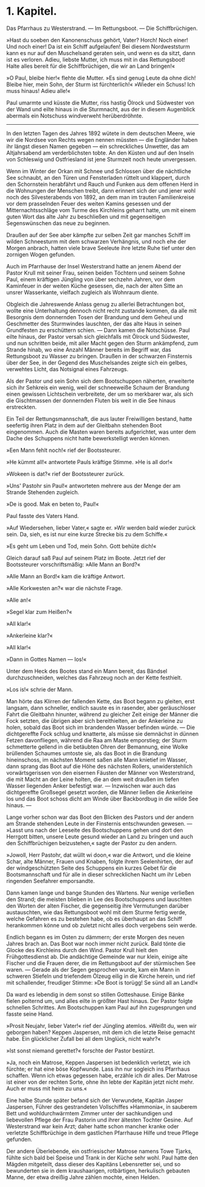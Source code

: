 <h1>1. Kapitel.</h1>

<div class="subtitle">Das Pfarrhaus zu Westerstrand. &mdash; Im Rettungsboot. &mdash; Die Schiffbrüchigen.</div>

»Hast du soeben den Kanonenschuss gehört, Vater? Horch! Noch
einer! Und noch einer! Da ist ein Schiff aufgelaufen! Bei diesem Nordweststurm
kann es nur auf den Muschelsand geraten sein, und wenn es
da sitzt, dann ist es verloren. Adieu, liebste Mutter, ich muss mit in das
Rettungsboot! Halte alles bereit für die Schiffbrüchigen, die wir an
Land bringen!«

»O Paul, bleibe hier!« flehte die Mutter. »Es sind genug Leute
da ohne dich! Bleibe hier, mein Sohn, der Sturm ist fürchterlich!«
»Wieder ein Schuss! Ich muss hinaus! Adieu alle!«

Paul umarmte und küsste die Mutter, riss hastig Ölrock und Südwester
von der Wand und eilte hinaus in die Sturmnacht, aus der in
diesem Augenblick abermals ein Notschuss windverweht herüberdröhnte.

<hr/>

In den letzten Tagen des Jahres 1892 wütete in dem deutschen
Meere, wie wir die Nordsee von Rechts wegen nennen müssten &mdash; die
Engländer haben ihr längst diesen Namen gegeben &mdash; ein schreckliches
Unwetter, das am Altjahrsabend am verderblichsten tobte. An den Küsten
und auf den Inseln von Schleswig und Ostfriesland ist jene Sturmzeit
noch heute unvergessen.

Wenn im Winter der Orkan mit Schnee und Schlossen über die nächtliche
See schnaubt, an den Türen und Fensterladen rüttelt und klappert,
durch den Schornstein herabfährt und Rauch und Funken aus dem offenen
Herd in die Wohnungen der Menschen treibt, dann erinnert sich der und
jener wohl noch des Silvesterabends von 1892, an dem man im trauten
Familienkreise vor dem prasselnden Feuer des weiten Kamins gesessen und
der Mitternachtsschläge vom Turme des Kirchleins geharrt hatte, um mit
einem guten Wort das alte Jahr zu beschließen und mit gegenseitigen
Segenswünschen das neue zu beginnen.

Draußen auf der See aber kämpfte zur selben Zeit gar manches
Schiff im wilden Schneesturm mit dem schwarzen Verhängnis, und noch
ehe der Morgen anbrach, hatten viele brave Seeleute ihre letzte Ruhe tief
unter den zornigen Wogen gefunden.

Auch im Pfarrhause der Insel Westerstrand hatte an jenem Abend
der Pastor Krull mit seiner Frau, seinen beiden Töchtern und seinem
Sohne Paul, einem kräftigen Jüngling von über sechzehn Jahren, vor
dem Kaminfeuer in der weiten Küche gesessen, die, nach der alten Sitte
an unsrer Wasserkante, vielfach zugleich als Wohnraum diente.

Obgleich die Jahreswende Anlass genug zu allerlei Betrachtungen
bot, wollte eine Unterhaltung dennoch nicht recht zustande kommen, da
alle mit Besorgnis dem donnernden Tosen der Brandung und dem Geheul
und Geschmetter des Sturmwindes lauschten, der das alte Haus in
seinen Grundfesten zu erschüttern schien. &mdash; Dann kamen die Notschüsse.
Paul eilte hinaus, der Pastor versah sich gleichfalls mit Ölrock und Südwester,
und nun schritten beide, mit aller Macht gegen den Sturm ankämpfend,
zum Strande hinab, wo eine Anzahl Männer bereits im Begriff
war, das Rettungsboot zu Wasser zu bringen. Draußen in der schwarzen
Finsternis über der See, in der Gegend des Muschelsandes zeigte sich
ein gelbes, verwehtes Licht, das Notsignal eines Fahrzeugs.

Als der Pastor und sein Sohn sich dem Bootschuppen näherten, erweiterte
sich ihr Sehkreis ein wenig, weil der schneeweiße Schaum der
Brandung einen gewissen Lichtschein verbreitete, der um so merkbarer war,
als sich die Gischtmassen der donnernden Fluten bis weit in die See
hinaus erstreckten.

Ein Teil der Rettungsmannschaft, die aus lauter Freiwilligen bestand,
hatte seefertig ihren Platz in dem auf der Gleitbahn stehenden Boot eingenommen.
Auch die Masten waren bereits aufgerichtet, was unter dem
Dache des Schuppens nicht hatte bewerkstelligt werden können.

»Een Mann fehlt noch!« rief der Bootssteurer.

»He kümmt all!« antwortete Pauls kräftige Stimme. »He is all dor!«

»Wokeen is dat?« rief der Bootssteurer zurück.

»Uns' Pastohr sin Paul!« antworteten mehrere aus der Menge der
am Strande Stehenden zugleich.

»De is good. Mak en beten to, Paul!«

Paul fasste des Vaters Hand.

»Auf Wiedersehen, lieber Vater,« sagte er. »Wir werden bald wieder
zurück sein. Da, sieh, es ist nur eine kurze Strecke bis zu dem Schiffe.«

»Es geht um Leben und Tod, mein Sohn. Gott behüte dich!«

Gleich darauf saß Paul auf seinem Platz im Boote. Jetzt rief der
Bootssteurer vorschriftsmäßig: »Alle Mann an Bord?«

»Alle Mann an Bord!« kam die kräftige Antwort.

»Alle Korkwesten an?« war die nächste Frage.

»Alle an!«

»Segel klar zum Heißen?«

»All klar!«

»Ankerleine klar?«

»All klar!«

»Dann in Gottes Namen &mdash; los!«

Unter dem Heck des Bootes stand ein Mann bereit, das Bändsel
durchzuschneiden, welches das Fahrzeug noch an der Kette festhielt.

»Los is!« schrie der Mann.

Man hörte das Klirren der fallenden Kette, das Boot begann zu
gleiten, erst langsam, dann schneller, endlich sauste es in rasender, aber
geräuschloser Fahrt die Gleitbahn hinunter, während zu gleicher Zeit einige
der Männer die Fock setzten, die übrigen aber sich bereithielten, an der
Ankerleine zu holen, sobald das Boot sich im brandenden Wasser befinden
würde. &mdash; Die dichtgereffte Fock schlug und knatterte, als müsse sie demnächst
in dünnen Fetzen davonfliegen, während die Raa am Maste emporstieg;
der Sturm schmetterte gellend in die betäubten Ohren der Bemannung, 
eine Wolke brüllenden Schaumes umtoste sie, als das Boot in die Brandung
hineinschoss, im nächsten Moment saßen alle Mann knietief im Wasser,
dann sprang das Boot auf die Höhe des nächsten Rollers, unwiderstehlich
vorwärtsgerissen von den eisernen Fäusten der Männer von Westerstrand, die
mit Macht an der Leine holten, die an dem weit draußen im tiefen Wasser
liegenden Anker befestigt war. &mdash; Inzwischen war auch das dichtgereffte
Großsegel gesetzt worden, die Männer ließen die Ankerleine los und das
Boot schoss dicht am Winde über Backbordbug in die wilde See hinaus. &mdash;

Lange vorher schon war das Boot den Blicken des Pastors und
der andern am Strande stehenden Leute in der Finsternis entschwunden
gewesen. &mdash; »Lasst uns nach der Leeseite des Bootschuppens gehen und
dort den Herrgott bitten, unsere Leute gesund wieder an Land zu bringen
und auch den Schiffbrüchigen beizustehen,« sagte der Pastor zu den andern.

»Jowoll, Herr Pastohr, dat wüllt wi doon,« war die Antwort, und
die kleine Schar, alte Männer, Frauen und Knaben, folgte ihrem Seelenhirten,
der auf der windgeschützten Seite des Schuppens ein kurzes Gebet
für die Bootsmannschaft und für alle in dieser schrecklichen Nacht um ihr
Leben ringenden Seefahrer emporsandte.

Dann kamen lange und bange Stunden des Wartens. Nur wenige
verließen den Strand; die meisten blieben in Lee des Bootschuppens und
lauschten den Worten der alten Fischer, die gegenseitig ihre Vermutungen
darüber austauschten, wie das Rettungsboot wohl mit dem Sturme fertig
werde, welche Gefahren es zu bestehen habe, ob es überhaupt an das
Schiff herankommen könne und ob zuletzt nicht alles doch vergebens sein werde.

Endlich begann es im Osten zu dämmern; der erste Morgen des
neuen Jahres brach an. Das Boot war noch immer nicht zurück. Bald
tönte die Glocke des Kirchleins durch den Wind. Pastor Krull hielt den
Frühgottesdienst ab. Die andächtige Gemeinde war nur klein, einige alte
Fischer und die Frauen derer, die im Rettungsboot auf der stürmischen See
waren. &mdash; Gerade als der Segen gesprochen wurde, kam ein Mann in schweren
Stiefeln und triefendem Ölzeug eilig in die Kirche herein, und rief mit
schallender, freudiger Stimme: »De Boot is torügg! Se sünd all an Land!«

Da ward es lebendig in dem sonst so stillen Gotteshause. Einige
Bänke fielen polternd um, und alles eilte in größter Hast hinaus. Der
Pastor folgte schnellen Schrittes. Am Bootschuppen kam Paul auf ihn
zugesprungen und fasste seine Hand.

»Prosit Neujahr, lieber Vater!« rief der Jüngling atemlos. »Weißt
du, wen wir geborgen haben? Keppen Jaspersen, mit dem ich die letzte
Reise gemacht habe. Ein glücklicher Zufall bei all dem Unglück, nicht wahr?«
 
»Ist sonst niemand gerettet?« forschte der Pastor bestürzt.

»Ja, noch ein Matrose, Keppen Jaspersen ist bedenklich verletzt,
wie ich fürchte; er hat eine böse Kopfwunde. Lass ihn nur sogleich ins
Pfarrhaus schaffen. Wenn ich etwas gegessen habe, erzähle ich dir alles.
Der Matrose ist einer von der rechten Sorte, ohne ihn lebte der Kapitän
jetzt nicht mehr. Auch er muss mit heim zu uns.«

Eine halbe Stunde später befand sich der Verwundete, Kapitän
Jasper Jaspersen, Führer des gestrandeten Vollschiffes »Hammonia«, in
sauberem Bett und wohldurchwärmtem Zimmer unter der sachkundigen
und liebevollen Pflege der Frau Pastorin und ihrer ältesten Tochter Gesine.
Auf Westerstrand war kein Arzt; daher hatte schon mancher kranke
oder verletzte Schiffbrüchige in dem gastlichen Pfarrhause Hilfe und treue
Pflege gefunden.

Der andere Überlebende, ein ostfriesischer Matrose namens Towe
Tjarks, fühlte sich bald bei Speise und Trank in der Küche sehr wohl.
Paul hatte den Mägden mitgeteilt, dass dieser des Kapitäns Lebensretter
sei, und so bewunderten sie in dem kraushaarigen, rotbärtigen, herkulisch
gebauten Manne, der etwa dreißig Jahre zählen mochte, einen Helden.


